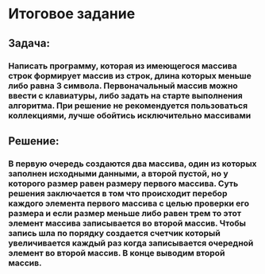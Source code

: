 # Итоговое задание
## Задача:
### Написать программу, которая из имеющегося массива строк формирует массив из строк, длина которых меньше либо равна 3 символа. Первоначальный массив можно ввести с клавиатуры, либо задать на старте выполнения алгоритма. При решение не рекомендуется пользоваться коллекциями, лучше обойтись исключительно массивами
## Решение:
### В первую очередь создаются два массива, один из которых заполнен исходными данными, а второй пустой, но у которого размер равен размеру первого массива. Суть решения заключается в том что происходит перебор каждого элемента первого массива с целью проверки его размера и если размер меньше либо равен трем то этот элемент массива записывается во второй массив. Чтобы запись шла по порядку создается счетчик который увеличивается каждый раз когда записывается очередной элемент во второй массив. В конце выводим второй массив.
